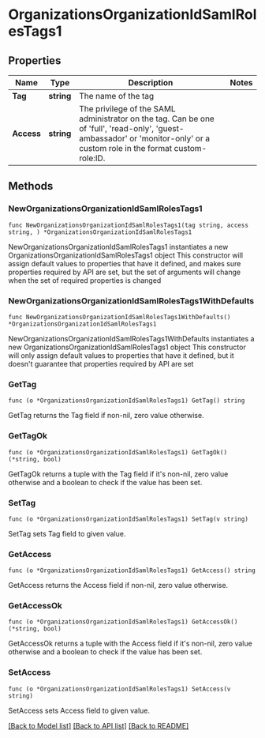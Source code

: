 # OrganizationsOrganizationIdSamlRolesTags1

## Properties

Name | Type | Description | Notes
------------ | ------------- | ------------- | -------------
**Tag** | **string** | The name of the tag | 
**Access** | **string** | The privilege of the SAML administrator on the tag. Can be one of &#39;full&#39;, &#39;read-only&#39;, &#39;guest-ambassador&#39; or &#39;monitor-only&#39; or a custom role in the format custom-role:ID. | 

## Methods

### NewOrganizationsOrganizationIdSamlRolesTags1

`func NewOrganizationsOrganizationIdSamlRolesTags1(tag string, access string, ) *OrganizationsOrganizationIdSamlRolesTags1`

NewOrganizationsOrganizationIdSamlRolesTags1 instantiates a new OrganizationsOrganizationIdSamlRolesTags1 object
This constructor will assign default values to properties that have it defined,
and makes sure properties required by API are set, but the set of arguments
will change when the set of required properties is changed

### NewOrganizationsOrganizationIdSamlRolesTags1WithDefaults

`func NewOrganizationsOrganizationIdSamlRolesTags1WithDefaults() *OrganizationsOrganizationIdSamlRolesTags1`

NewOrganizationsOrganizationIdSamlRolesTags1WithDefaults instantiates a new OrganizationsOrganizationIdSamlRolesTags1 object
This constructor will only assign default values to properties that have it defined,
but it doesn't guarantee that properties required by API are set

### GetTag

`func (o *OrganizationsOrganizationIdSamlRolesTags1) GetTag() string`

GetTag returns the Tag field if non-nil, zero value otherwise.

### GetTagOk

`func (o *OrganizationsOrganizationIdSamlRolesTags1) GetTagOk() (*string, bool)`

GetTagOk returns a tuple with the Tag field if it's non-nil, zero value otherwise
and a boolean to check if the value has been set.

### SetTag

`func (o *OrganizationsOrganizationIdSamlRolesTags1) SetTag(v string)`

SetTag sets Tag field to given value.


### GetAccess

`func (o *OrganizationsOrganizationIdSamlRolesTags1) GetAccess() string`

GetAccess returns the Access field if non-nil, zero value otherwise.

### GetAccessOk

`func (o *OrganizationsOrganizationIdSamlRolesTags1) GetAccessOk() (*string, bool)`

GetAccessOk returns a tuple with the Access field if it's non-nil, zero value otherwise
and a boolean to check if the value has been set.

### SetAccess

`func (o *OrganizationsOrganizationIdSamlRolesTags1) SetAccess(v string)`

SetAccess sets Access field to given value.



[[Back to Model list]](../README.md#documentation-for-models) [[Back to API list]](../README.md#documentation-for-api-endpoints) [[Back to README]](../README.md)


